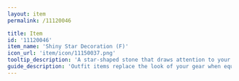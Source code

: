 ```yaml
---
layout: item
permalink: /11120046

title: Item
id: '11120046'
item_name: 'Shiny Star Decoration (F)'
icon_url: 'item/icon/11150037.png'
tooltip_description: 'A star-shaped stone that draws attention to your face.'
guide_description: 'Outfit items replace the look of your gear when equipped.'
---
```

